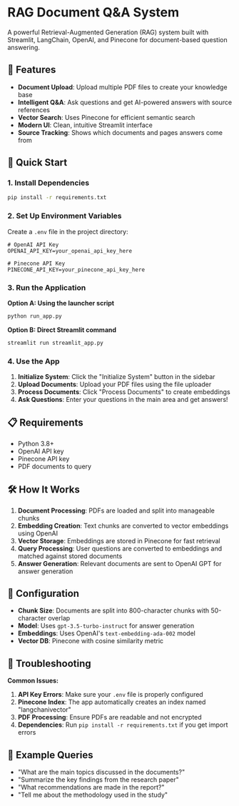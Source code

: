 # RAG Document Q&A System

A powerful Retrieval-Augmented Generation (RAG) system built with Streamlit, LangChain, OpenAI, and Pinecone for document-based question answering.

## 🌟 Features

- **Document Upload**: Upload multiple PDF files to create your knowledge base
- **Intelligent Q&A**: Ask questions and get AI-powered answers with source references
- **Vector Search**: Uses Pinecone for efficient semantic search
- **Modern UI**: Clean, intuitive Streamlit interface
- **Source Tracking**: Shows which documents and pages answers come from

## 🚀 Quick Start

### 1. Install Dependencies

```bash
pip install -r requirements.txt
```

### 2. Set Up Environment Variables

Create a `.env` file in the project directory:

```env
# OpenAI API Key
OPENAI_API_KEY=your_openai_api_key_here

# Pinecone API Key  
PINECONE_API_KEY=your_pinecone_api_key_here
```

### 3. Run the Application

**Option A: Using the launcher script**
```bash
python run_app.py
```

**Option B: Direct Streamlit command**
```bash
streamlit run streamlit_app.py
```

### 4. Use the App

1. **Initialize System**: Click the "Initialize System" button in the sidebar
2. **Upload Documents**: Upload your PDF files using the file uploader
3. **Process Documents**: Click "Process Documents" to create embeddings
4. **Ask Questions**: Enter your questions in the main area and get answers!

## 📋 Requirements

- Python 3.8+
- OpenAI API key
- Pinecone API key
- PDF documents to query

## 🛠️ How It Works

1. **Document Processing**: PDFs are loaded and split into manageable chunks
2. **Embedding Creation**: Text chunks are converted to vector embeddings using OpenAI
3. **Vector Storage**: Embeddings are stored in Pinecone for fast retrieval
4. **Query Processing**: User questions are converted to embeddings and matched against stored documents
5. **Answer Generation**: Relevant documents are sent to OpenAI GPT for answer generation

## 🔧 Configuration

- **Chunk Size**: Documents are split into 800-character chunks with 50-character overlap
- **Model**: Uses `gpt-3.5-turbo-instruct` for answer generation
- **Embeddings**: Uses OpenAI's `text-embedding-ada-002` model
- **Vector DB**: Pinecone with cosine similarity metric

## 🐛 Troubleshooting

**Common Issues:**

1. **API Key Errors**: Make sure your `.env` file is properly configured
2. **Pinecone Index**: The app automatically creates an index named "langchanivector"
3. **PDF Processing**: Ensure PDFs are readable and not encrypted
4. **Dependencies**: Run `pip install -r requirements.txt` if you get import errors

## 📝 Example Queries

- "What are the main topics discussed in the documents?"
- "Summarize the key findings from the research paper"
- "What recommendations are made in the report?"
- "Tell me about the methodology used in the study"

